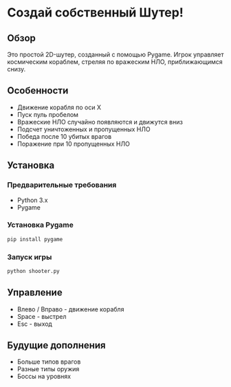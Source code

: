# Создай собственный Шутер!

## Обзор
Это простой 2D-шутер, созданный с помощью Pygame. Игрок управляет космическим кораблем, стреляя по вражеским НЛО, приближающимся снизу.

## Особенности
- Движение корабля по оси X
- Пуск пуль пробелом
- Вражеские НЛО случайно появляются и движутся вниз
- Подсчет уничтоженных и пропущенных НЛО
- Победа после 10 убитых врагов
- Поражение при 10 пропущенных НЛО

## Установка

### Предварительные требования
- Python 3.x
- Pygame

### Установка Pygame
```bash
pip install pygame
```

### Запуск игры
```bash
python shooter.py
```

## Управление
- Влево / Вправо - движение корабля
- Space - выстрел
- Esc - выход

## Будущие дополнения
- Больше типов врагов
- Разные типы оружия
- Боссы на уровнях


